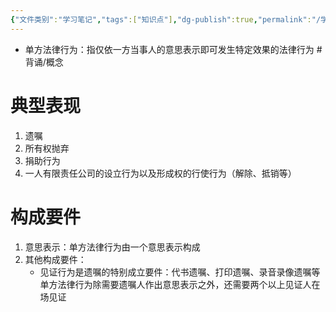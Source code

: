 ```yaml
---
{"文件类别":"学习笔记","tags":["知识点"],"dg-publish":true,"permalink":"/学习笔记studyup/知识点cheese/单方法律行为/","dgPassFrontmatter":true,"noteIcon":"","created":"2024-09-13T08:49:57.401+08:00","updated":"2024-10-13T16:51:41.032+08:00"}
---
```


- 单方法律行为：指仅依一方当事人的意思表示即可发生特定效果的法律行为 #背诵/概念 
# 典型表现
1. 遗嘱
2. 所有权抛弃
3. 捐助行为
4. 一人有限责任公司的设立行为以及形成权的行使行为（解除、抵销等）

# 构成要件
1. 意思表示：单方法律行为由一个意思表示构成
2. 其他构成要件：
	- 见证行为是遗嘱的特别成立要件：代书遗嘱、打印遗嘱、录音录像遗嘱等单方法律行为除需要遗嘱人作出意思表示之外，还需要两个以上见证人在场见证